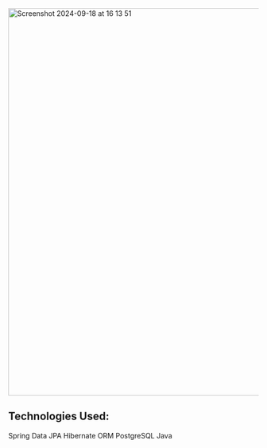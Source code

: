 <img width="779" alt="Screenshot 2024-09-18 at 16 13 51" src="https://github.com/user-attachments/assets/32624c45-6b0d-4e51-91ed-170b5c40f0d4">

## Technologies Used:

Spring Data JPA
Hibernate ORM
PostgreSQL
Java
